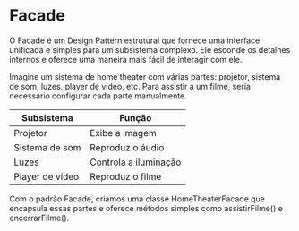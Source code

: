 # Facade

O Facade é um Design Pattern estrutural que fornece uma interface unificada e simples para um subsistema complexo. Ele esconde os detalhes internos e oferece uma maneira mais fácil de interagir com ele.

Imagine um sistema de home theater com várias partes: projetor, sistema de som, luzes, player de vídeo, etc. Para assistir a um filme, seria necessário configurar cada parte manualmente.

| Subsistema      | Função                |
| --------------- | --------------------- |
| Projetor        | Exibe a imagem        |
| Sistema de som  | Reproduz o áudio      |
| Luzes           | Controla a iluminação |
| Player de vídeo | Reproduz o filme      |

Com o padrão Facade, criamos uma classe HomeTheaterFacade que encapsula essas partes e oferece métodos simples como assistirFilme() e encerrarFilme().
